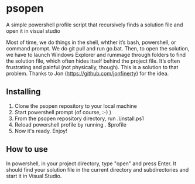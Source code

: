 psopen
======

A simple powershell profile script that recursively finds a solution file and open it in visual studio


Most of time, we do things in the shell, whther it’s bash, powershell, or command prompt. We do git pull and run go.bat. Then, to open the solution, we have to launch Windows Explorer and rummage through folders to find the solution file, which often hides itself behind the project file. It’s often frustrating and painful (not physically, though). This is a solution to that problem. Thanks to Jon (https://github.com/jonfinerty) for the idea.

Installing
----------

1. Clone the psopen repository to your local machine
2. Start powershell prompt (of course, :-) )
3. From the psopen repository directory, run .\install.ps1
4. Reload powershell profile by running . $profile
4. Now it's ready. Enjoy!


How to use
----------
In powershell, in your project directory, type "open" and press Enter. It should find your solution file in the current directory and subdirectories and start it in Visual Studio.
